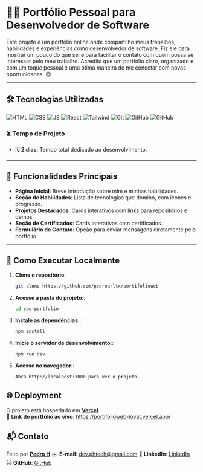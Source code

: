 # 👨‍💻 Portfólio Pessoal para Desenvolvedor de Software

Este projeto é um portfólio online onde compartilho meus trabalhos, habilidades e experiências como desenvolvedor de software. Fiz ele para mostrar um pouco do que sei e para facilitar o contato com quem possa se interessar pelo meu trabalho. Acredito que um portfólio claro, organizado e com um toque pessoal é uma ótima maneira de me conectar com novas oportunidades. 😊

---

## 🛠️ Tecnologias Utilizadas

<img align="center" alt="HTML" src="https://img.shields.io/badge/HTML5-323330?style=for-the-badge&logo=html5&logoColor=orange" /> <img align="center" alt="CSS" src="https://img.shields.io/badge/CSS3-323330?style=for-the-badge&logo=css3&logoColor=blue" /> <img align="center" alt="JS" src="https://img.shields.io/badge/typescript-323330?style=for-the-badge&logo=typescript&logoColor=blue" /> <img align="center" alt="React" src="https://img.shields.io/badge/React-323330?style=for-the-badge&logo=react&logoColor=61DAFB" /> <img align="center" alt="Tailwind" src="https://img.shields.io/badge/Tailwind_CSS-323330?style=for-the-badge&logo=tailwind-css&logoColor=38B2AC" /> <img align="center" alt="Git" src="https://img.shields.io/badge/Git-323330?style=for-the-badge&logo=git&logoColor=F05032" /> <img align="center" alt="GitHub" src="https://img.shields.io/badge/GitHub-323330?style=for-the-badge&logo=github&logoColor=white" /> <img align="center" alt="GitHub" src="https://img.shields.io/badge/next_js-323330?style=for-the-badge&logo=nextdotjs&logoColor" />

### ⏳ Tempo de Projeto

- 🗓️ **2 dias**: Tempo total dedicado ao desenvolvimento.

---

## 📌 Funcionalidades Principais

- **Página Inicial**: Breve introdução sobre mim e minhas habilidades.
- **Seção de Habilidades**: Lista de tecnologias que domino, com ícones e progresso.
- **Projetos Destacados**: Cards interativos com links para repositórios e demos.
- **Seção de Certificados**: Cards interativos com certificados.
- **Formulário de Contato**: Opção para enviar mensagens diretamente pelo portfólio.

---

## 🚀 Como Executar Localmente

1. **Clone o repositório**:
   ```bash
   git clone https://github.com/pedroarltx/portifolioweb
2. **Acesse a pasta do projeto:**:
   ```bash
   cd seu-portfolio
3. **Instale as dependências:**:
   ```bash
   npm install
4. **Inicie o servidor de desenvolvimento:**:
   ```bash
   npm run dev
4. **Acesse no navegador:**:
   ```bash
   Abra http://localhost:3000 para ver o projeto.

## 🌐 Deployment

O projeto está hospedado em **[Vercel](https://vercel.com/)**.  
🔗 **Link do portfólio ao vivo**: https://portifolioweb-lovat.vercel.app/

## 📬 Contato

Feito por **[Pedro H](https://github.com/pedroarltx)**
✉️ **E-mail**: dev.phtech@gmail.com
💼 **LinkedIn**: [LinkedIn](https://www.linkedin.com/in/pxdpedro-henrique)
🐱 **GitHub**: [GitHub](https://github.com/pedroarltx)
